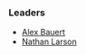 ### Leaders
* [Alex Bauert](mailto:alex.bauert@owasp.org)
* [Nathan Larson](mailto:nathan.larson@owasp.org)
